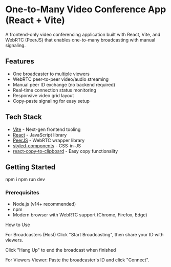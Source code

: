 # One-to-Many Video Conference App (React + Vite)


A frontend-only video conferencing application built with React, Vite, and WebRTC (PeerJS) that enables one-to-many broadcasting with manual signaling.

## Features

-  One broadcaster to multiple viewers
-  WebRTC peer-to-peer video/audio streaming
-  Manual peer ID exchange (no backend required)
-  Real-time connection status monitoring
- Responsive video grid layout
-  Copy-paste signaling for easy setup

## Tech Stack

-  [Vite](https://vitejs.dev/) - Next-gen frontend tooling
-  [React](https://reactjs.org/) - JavaScript library
-  [PeerJS](https://peerjs.com/) - WebRTC wrapper library
-  [styled-components](https://styled-components.com/) - CSS-in-JS
-  [react-copy-to-clipboard](https://www.npmjs.com/package/react-copy-to-clipboard) - Easy copy functionality

## Getting Started



npm  i
npm run dev

### Prerequisites

- Node.js (v14+ recommended)
- npm 
- Modern browser with WebRTC support (Chrome, Firefox, Edge)

How to Use

For Broadcasters (Host)
Click "Start Broadcasting", then share your ID with viewers.

Click "Hang Up" to end the broadcast when finished

For Viewers
Viewer: Paste the broadcaster's ID and click "Connect".